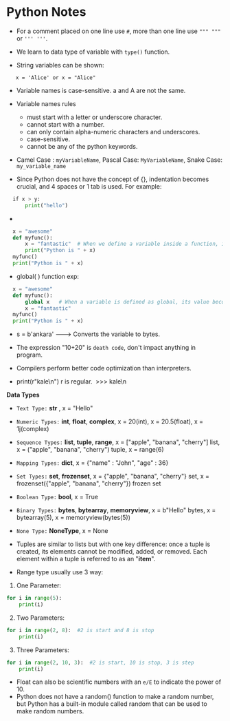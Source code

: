 # Python Notes 

- For a comment placed on one line use ```#```, more than one line use ```""" """``` or ```''' '''```.

- We learn to data type of variable with ```type()``` function.

- String variables can be shown:
```
  ​	x = 'Alice' or x = "Alice"
```
- Variable names is case-sensitive. a and A are not the same.

- Variable names rules

   * must start with a letter or underscore character.
   * cannot start with a number.
   * can only contain alpha-numeric characters and underscores.
   * case-sensitive.
   * cannot be any of the python keywords.

- Camel Case : ```myVariableName```, Pascal Case: ```MyVariableName```, Snake Case: ```my_variable_name```

- Since Python does not have the concept of {}, indentation becomes crucial, and 4 spaces or 1 tab is used. For example:

```python
  ​if x > y:
  ​    print("hello")
```

-
```python
  x = "awesome"
  def myfunc():
      x = "fantastic"  # When we define a variable inside a function, it's only valid within that function and not outside it
      print("Python is " + x)
  myfunc()
  print("Python is " + x)
```

- global( ) function exp:
```python
  x = "awesome"
  def myfunc():
      global x   # When a variable is defined as global, its value becomes globally accepted, whether inside or outside the function.
      x = "fantastic"
  myfunc()
  print("Python is " + x)
```

- s = b'ankara' ---> Converts the variable to bytes.

- The expression "10+20" is ```death code```, don't impact anything in program.

- Compilers perform better code optimization than interpreters.

- print(r"kale\n")  r is regular. 
  ​	>>> kale\n
  
__Data Types__

  - ```Text Type:``` __str__ , x = "Hello"
  - ```Numeric Types:``` __int__, __float__, __complex__, x = 20(int), x = 20.5(float), x = 1j(complex)
  - ```Sequence Types:``` __list__, __tuple__, __range__, x = ["apple", "banana", "cherry"] list, x = ("apple",       "banana", "cherry") tuple, x = range(6) 
  - ```Mapping Types:``` __dict__,  x = {"name" : "John", "age" : 36}
  - ```Set Types:``` __set__, __frozenset__, x = {"apple", "banana", "cherry"} set, x = frozenset({"apple",           "banana", "cherry"}) frozen set
  - ```Boolean Type:``` __bool__,  x = True
  - ```Binary Types:``` __bytes__, __bytearray__, __memoryview__, x = b"Hello" bytes, x = bytearray(5), x =            memoryview(bytes(5))
  - ```None Type:``` __NoneType__, x = None
  
- Tuples are similar to lists but with one key difference: once a tuple is created, its elements cannot be modified, added, or removed. Each element within a tuple is referred to as an "__item__".
  
- Range type usually use 3 way:

1. One Parameter:

```python
for i in range(5):
	print(i)
```

2. Two Parameters:

```python
for i in range(2, 8):  #2 is start and 8 is stop
	print(i)
```

3. Three Parameters:

```python
for i in range(2, 10, 3):  #2 is start, 10 is stop, 3 is step
	print(i)
```

- Float can also be scientific numbers with an ```e/E``` to indicate the power of 10.
- Python does not have a random() function to make a random number, but Python has a built-in module called random that can be used to make random numbers.









